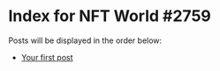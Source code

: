 # Index for NFT World #2759
Posts will be displayed in the order below:

- [Your first post](./001-first.md)

